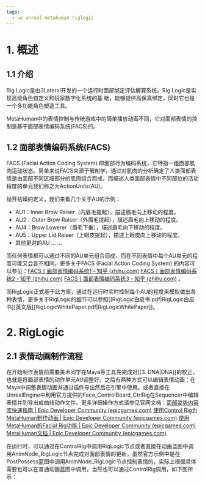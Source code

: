 ```yaml
---
tags:
  - ue unreal metahuman riglogic
---
```


# 1. 概述

## 1.1 介绍

Rig Logic是由3Lateral开发的一个运行时面部绑定评估解算系统。Rig Logic是实现高级角色自定义和玩家数字化系统的基 础，能够提供高保真绑定，同时它也是一个多功能角色塑造工具。

MetaHuman中的表情控制与传统游戏中的简单播放动画不同，它对面部表情的控制是基于面部表情编码系统(FACS)的。

## 1.2 面部表情编码系统(FACS)

FACS (Facial Action Coding System) 即面部行为编码系统，它特指一组面部肌肉运动状态。简单来说FACS来源于解剖学，通过对肌肉的分析确定了人类面部表情是由面部不同区域部分的肌肉组合而成。而描述人类面部表情中不同部位的活动程度的单元我们称之为ActionUnits(AU)。

抛开枯燥的定义，我们来看几个关于AU的示例：

- AU1：Inner Brow Raiser（内眉毛提起），描述眉毛向上移动的程度。
- AU2：Outer Brow Raiser（外眉毛提起），描述眉毛向上移动的程度。
- AU4：Brow Lowerer（眉毛下垂），描述眉毛向下移动的程度。
- AU5：Upper Lid Raiser（上眼皮提起），描述上眼皮向上移动的程度。
-  其他更对的AU ... ...

而任何表情都可以通过不同的AU单元组合而成，而在不同表情中每个AU单元的程度可能又会各不相同。更多关于FACS (Facial Action Coding System) 的内容可以参见：[FACS丨面部表情编码系统1 - 知乎 (zhihu.com)](https://zhuanlan.zhihu.com/p/201461444)   [FACS丨面部表情编码系统2 - 知乎 (zhihu.com)](https://zhuanlan.zhihu.com/p/201467701)
[FACS丨面部表情编码系统3 - 知乎 (zhihu.com)](https://zhuanlan.zhihu.com/p/203663038) 。

而RigLogic正式基于此方案，通过在运行时实时控制每个AU的程度来模拟做出各种表情，更多关于RigLogic的细节可以参照[[RigLogic白皮书.pdf|RigLogic白皮书]]英文版[[RigLogicWhitePaper.pdf|RigLogicWhitePaper]]。

# 2. RigLogic

## 2.1 表情动画制作流程

在开始制作表情前需要美术同学在Maya等工具先完成对[[3. DNA|DNA]]的校正，也就是将面部表情的动作单元AU调整好。之后有两种方式可以编辑表情动画：在Maya中调整表情动画并通过插件导出然后在引擎中使用。或者直接在UnrealEngine中利用官方提供的Face_ControlBoard_CtrlRig在Sequencer中编辑表情并到导出成曲线动作文件。更多详细操作方式请参见官网文档：[面部姿势内容库快速指南 | Epic Developer Community (epicgames.com)](https://dev.epicgames.com/documentation/zh-cn/metahuman/animating-metahumans/facial-pose-library) [使用Control Rig为MetaHuman制作动画 | Epic Developer Community (epicgames.com)](https://dev.epicgames.com/documentation/zh-cn/metahuman/animating-metahumans/control-rig-animation)  [使用MetaHuman的Facial Rig功能 | Epic Developer Community (epicgames.com)](https://dev.epicgames.com/documentation/zh-cn/metahuman/animating-metahumans/facial-rig-animation) [MetaHuman文档 | Epic Developer Community (epicgames.com)](https://dev.epicgames.com/documentation/zh-cn/metahuman/metahuman-documentation) 



在运行时，可以通过在ControlRig中调用RigLogic节点或者直接在动画蓝图中调用AnimNode_RigLogic节点完成对面部表情的更新，虽然官方示例中是在PostPossess蓝图中调用AnimNode_RigLogic节点控制表情的，实际上根据具体需要也可以在普通动画蓝图中调用，当然也可以通过ControlRig调用，如下图所示：




















